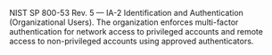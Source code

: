 NIST SP 800-53 Rev. 5 — IA-2 Identification and Authentication (Organizational Users).
The organization enforces multi-factor authentication for network access to privileged
accounts and remote access to non-privileged accounts using approved authenticators.
